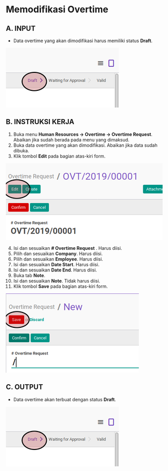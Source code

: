 # Memodifikasi Overtime


## A. INPUT

* Data overtime yang akan dimodifikasi harus memiliki status **Draft**.

![](../../img/overtime/status-draft.png)

## B. INSTRUKSI KERJA

1. Buka menu **Human Resources -> Overtime -> Overtime Request**. Abaikan jika sudah berada pada menu yang dimaksud.
2. Buka data overtime yang akan dimodifikasi. Abaikan jika data sudah dibuka.
3. Klik tombol **Edit** pada bagian atas-kiri form.

![](../../img/overtime/tombol-edit.png)

4. Isi dan sesuaikan **# Overtime Request** . Harus diisi.
5. Pilih dan sesuaikan **Company**. Harus diisi.
6. Pilih dan sesuaikan **Employee**. Harus diisi.
7. Isi dan sesuaikan **Date Start**. Harus diisi.
8. Isi dan sesuaikan **Date End**. Harus diisi.
9. Buka tab **Note**.
10. Isi  dan sesuaikan **Note**. Tidak harus diisi.
11. Klik tombol **Save** pada bagian atas-kiri form.

![](../../img/overtime/tombol-simpan.png)

## C. OUTPUT

* Data overtime akan terbuat dengan status **Draft**.

![](../../img/overtime/status-draft.png)
